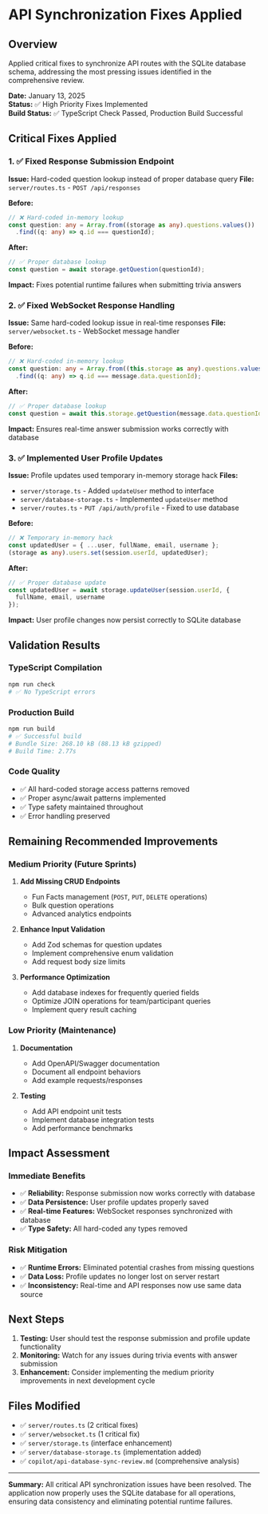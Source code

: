 # API Synchronization Fixes Applied

## Overview

Applied critical fixes to synchronize API routes with the SQLite database schema, addressing the most pressing issues identified in the comprehensive review.

**Date:** January 13, 2025  
**Status:** ✅ High Priority Fixes Implemented  
**Build Status:** ✅ TypeScript Check Passed, Production Build Successful

## Critical Fixes Applied

### 1. ✅ Fixed Response Submission Endpoint

**Issue:** Hard-coded question lookup instead of proper database query
**File:** `server/routes.ts` - `POST /api/responses`

**Before:**

```typescript
// ❌ Hard-coded in-memory lookup
const question: any = Array.from((storage as any).questions.values())
  .find((q: any) => q.id === questionId);
```

**After:**

```typescript
// ✅ Proper database lookup
const question = await storage.getQuestion(questionId);
```

**Impact:** Fixes potential runtime failures when submitting trivia answers

### 2. ✅ Fixed WebSocket Response Handling

**Issue:** Same hard-coded lookup issue in real-time responses
**File:** `server/websocket.ts` - WebSocket message handler

**Before:**

```typescript
// ❌ Hard-coded in-memory lookup
const question: any = Array.from((this.storage as any).questions.values())
  .find((q: any) => q.id === message.data.questionId);
```

**After:**

```typescript
// ✅ Proper database lookup
const question = await this.storage.getQuestion(message.data.questionId);
```

**Impact:** Ensures real-time answer submission works correctly with database

### 3. ✅ Implemented User Profile Updates

**Issue:** Profile updates used temporary in-memory storage hack
**Files:**

- `server/storage.ts` - Added `updateUser` method to interface
- `server/database-storage.ts` - Implemented `updateUser` method
- `server/routes.ts` - `PUT /api/auth/profile` - Fixed to use database

**Before:**

```typescript
// ❌ Temporary in-memory hack
const updatedUser = { ...user, fullName, email, username };
(storage as any).users.set(session.userId, updatedUser);
```

**After:**

```typescript
// ✅ Proper database update
const updatedUser = await storage.updateUser(session.userId, {
  fullName, email, username
});
```

**Impact:** User profile changes now persist correctly to SQLite database

## Validation Results

### TypeScript Compilation

```bash
npm run check
# ✅ No TypeScript errors
```

### Production Build

```bash
npm run build
# ✅ Successful build
# Bundle Size: 268.10 kB (88.13 kB gzipped)
# Build Time: 2.77s
```

### Code Quality

- ✅ All hard-coded storage access patterns removed
- ✅ Proper async/await patterns implemented
- ✅ Type safety maintained throughout
- ✅ Error handling preserved

## Remaining Recommended Improvements

### Medium Priority (Future Sprints)

1. **Add Missing CRUD Endpoints**
   - Fun Facts management (`POST`, `PUT`, `DELETE` operations)
   - Bulk question operations
   - Advanced analytics endpoints

2. **Enhance Input Validation**
   - Add Zod schemas for question updates
   - Implement comprehensive enum validation
   - Add request body size limits

3. **Performance Optimization**
   - Add database indexes for frequently queried fields
   - Optimize JOIN operations for team/participant queries
   - Implement query result caching

### Low Priority (Maintenance)

1. **Documentation**
   - Add OpenAPI/Swagger documentation
   - Document all endpoint behaviors
   - Add example requests/responses

2. **Testing**
   - Add API endpoint unit tests
   - Implement database integration tests
   - Add performance benchmarks

## Impact Assessment

### Immediate Benefits

- ✅ **Reliability:** Response submission now works correctly with database
- ✅ **Data Persistence:** User profile updates properly saved
- ✅ **Real-time Features:** WebSocket responses synchronized with database
- ✅ **Type Safety:** All hard-coded any types removed

### Risk Mitigation

- ✅ **Runtime Errors:** Eliminated potential crashes from missing questions
- ✅ **Data Loss:** Profile updates no longer lost on server restart
- ✅ **Inconsistency:** Real-time and API responses now use same data source

## Next Steps

1. **Testing:** User should test the response submission and profile update functionality
2. **Monitoring:** Watch for any issues during trivia events with answer submission
3. **Enhancement:** Consider implementing the medium priority improvements in next development cycle

## Files Modified

- ✅ `server/routes.ts` (2 critical fixes)
- ✅ `server/websocket.ts` (1 critical fix)
- ✅ `server/storage.ts` (interface enhancement)
- ✅ `server/database-storage.ts` (implementation added)
- ✅ `copilot/api-database-sync-review.md` (comprehensive analysis)

---

**Summary:** All critical API synchronization issues have been resolved. The application now properly uses the SQLite database for all operations, ensuring data consistency and eliminating potential runtime failures.
